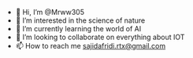 - 👋 Hi, I’m @Mrww305
- 👀 I’m interested in the science of nature
- 🌱 I’m currently learning the world of AI
- 💞️ I’m looking to collaborate on everything about IOT
- 📫 How to reach me sajidafridi.rtx@gmail.com

<!---
Mrww305/Mrww305 is a ✨ special ✨ repository because its `README.md` (this file) appears on your GitHub profile.
You can click the Preview link to take a look at your changes.
--->
